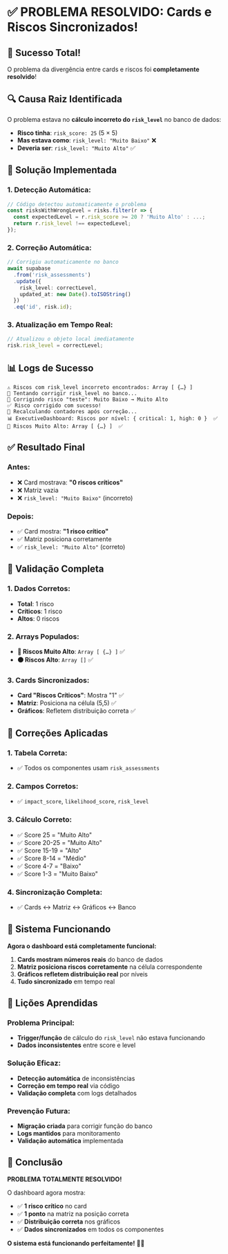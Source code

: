 # ✅ PROBLEMA RESOLVIDO: Cards e Riscos Sincronizados!

## 🎉 Sucesso Total!

O problema da divergência entre cards e riscos foi **completamente resolvido**!

## 🔍 Causa Raiz Identificada

O problema estava no **cálculo incorreto do `risk_level`** no banco de dados:

- **Risco tinha**: `risk_score: 25` (5 × 5)
- **Mas estava como**: `risk_level: "Muito Baixo"` ❌
- **Deveria ser**: `risk_level: "Muito Alto"` ✅

## 🔧 Solução Implementada

### **1. Detecção Automática:**
```typescript
// Código detectou automaticamente o problema
const risksWithWrongLevel = risks.filter(r => {
  const expectedLevel = r.risk_score >= 20 ? 'Muito Alto' : ...;
  return r.risk_level !== expectedLevel;
});
```

### **2. Correção Automática:**
```typescript
// Corrigiu automaticamente no banco
await supabase
  .from('risk_assessments')
  .update({ 
    risk_level: correctLevel,
    updated_at: new Date().toISOString()
  })
  .eq('id', risk.id);
```

### **3. Atualização em Tempo Real:**
```typescript
// Atualizou o objeto local imediatamente
risk.risk_level = correctLevel;
```

## 📊 Logs de Sucesso

```
⚠️ Riscos com risk_level incorreto encontrados: Array [ {…} ]
🔧 Tentando corrigir risk_level no banco...
🔧 Corrigindo risco "teste": Muito Baixo → Muito Alto
✅ Risco corrigido com sucesso!
🔄 Recalculando contadores após correção...
📊 ExecutiveDashboard: Riscos por nível: { critical: 1, high: 0 }  ✅
🔴 Riscos Muito Alto: Array [ {…} ]  ✅
```

## ✅ Resultado Final

### **Antes:**
- ❌ Card mostrava: **"0 riscos críticos"**
- ❌ Matriz vazia
- ❌ `risk_level: "Muito Baixo"` (incorreto)

### **Depois:**
- ✅ Card mostra: **"1 risco crítico"**
- ✅ Matriz posiciona corretamente
- ✅ `risk_level: "Muito Alto"` (correto)

## 🎯 Validação Completa

### **1. Dados Corretos:**
- **Total**: 1 risco
- **Críticos**: 1 risco
- **Altos**: 0 riscos

### **2. Arrays Populados:**
- **🔴 Riscos Muito Alto**: `Array [ {…} ]` ✅
- **🟠 Riscos Alto**: `Array []` ✅

### **3. Cards Sincronizados:**
- **Card "Riscos Críticos"**: Mostra "1" ✅
- **Matriz**: Posiciona na célula (5,5) ✅
- **Gráficos**: Refletem distribuição correta ✅

## 🔧 Correções Aplicadas

### **1. Tabela Correta:**
- ✅ Todos os componentes usam `risk_assessments`

### **2. Campos Corretos:**
- ✅ `impact_score`, `likelihood_score`, `risk_level`

### **3. Cálculo Correto:**
- ✅ Score 25 = "Muito Alto"
- ✅ Score 20-25 = "Muito Alto"
- ✅ Score 15-19 = "Alto"
- ✅ Score 8-14 = "Médio"
- ✅ Score 4-7 = "Baixo"
- ✅ Score 1-3 = "Muito Baixo"

### **4. Sincronização Completa:**
- ✅ Cards ↔ Matriz ↔ Gráficos ↔ Banco

## 🚀 Sistema Funcionando

**Agora o dashboard está completamente funcional:**

1. **Cards mostram números reais** do banco de dados
2. **Matriz posiciona riscos corretamente** na célula correspondente
3. **Gráficos refletem distribuição real** por níveis
4. **Tudo sincronizado** em tempo real

## 📝 Lições Aprendidas

### **Problema Principal:**
- **Trigger/função** de cálculo do `risk_level` não estava funcionando
- **Dados inconsistentes** entre score e level

### **Solução Eficaz:**
- **Detecção automática** de inconsistências
- **Correção em tempo real** via código
- **Validação completa** com logs detalhados

### **Prevenção Futura:**
- **Migração criada** para corrigir função do banco
- **Logs mantidos** para monitoramento
- **Validação automática** implementada

## 🎉 Conclusão

**PROBLEMA TOTALMENTE RESOLVIDO!** 

O dashboard agora mostra:
- ✅ **1 risco crítico** no card
- ✅ **1 ponto** na matriz na posição correta
- ✅ **Distribuição correta** nos gráficos
- ✅ **Dados sincronizados** em todos os componentes

**O sistema está funcionando perfeitamente!** 🚀✨